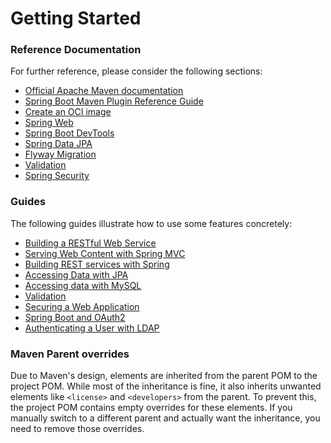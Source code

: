 # Getting Started

### Reference Documentation
For further reference, please consider the following sections:

* [Official Apache Maven documentation](https://maven.apache.org/guides/index.html)
* [Spring Boot Maven Plugin Reference Guide](https://docs.spring.io/spring-boot/3.4.2-SNAPSHOT/maven-plugin)
* [Create an OCI image](https://docs.spring.io/spring-boot/3.4.2-SNAPSHOT/maven-plugin/build-image.html)
* [Spring Web](https://docs.spring.io/spring-boot/3.4.2-SNAPSHOT/reference/web/servlet.html)
* [Spring Boot DevTools](https://docs.spring.io/spring-boot/3.4.2-SNAPSHOT/reference/using/devtools.html)
* [Spring Data JPA](https://docs.spring.io/spring-boot/3.4.2-SNAPSHOT/reference/data/sql.html#data.sql.jpa-and-spring-data)
* [Flyway Migration](https://docs.spring.io/spring-boot/3.4.2-SNAPSHOT/how-to/data-initialization.html#howto.data-initialization.migration-tool.flyway)
* [Validation](https://docs.spring.io/spring-boot/3.4.2-SNAPSHOT/reference/io/validation.html)
* [Spring Security](https://docs.spring.io/spring-boot/3.4.2-SNAPSHOT/reference/web/spring-security.html)

### Guides
The following guides illustrate how to use some features concretely:

* [Building a RESTful Web Service](https://spring.io/guides/gs/rest-service/)
* [Serving Web Content with Spring MVC](https://spring.io/guides/gs/serving-web-content/)
* [Building REST services with Spring](https://spring.io/guides/tutorials/rest/)
* [Accessing Data with JPA](https://spring.io/guides/gs/accessing-data-jpa/)
* [Accessing data with MySQL](https://spring.io/guides/gs/accessing-data-mysql/)
* [Validation](https://spring.io/guides/gs/validating-form-input/)
* [Securing a Web Application](https://spring.io/guides/gs/securing-web/)
* [Spring Boot and OAuth2](https://spring.io/guides/tutorials/spring-boot-oauth2/)
* [Authenticating a User with LDAP](https://spring.io/guides/gs/authenticating-ldap/)

### Maven Parent overrides

Due to Maven's design, elements are inherited from the parent POM to the project POM.
While most of the inheritance is fine, it also inherits unwanted elements like `<license>` and `<developers>` from the parent.
To prevent this, the project POM contains empty overrides for these elements.
If you manually switch to a different parent and actually want the inheritance, you need to remove those overrides.

